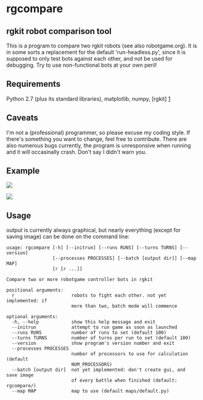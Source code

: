 rgcompare
=========

rgkit robot comparison tool
----

This is a program to compare two rgkit robots (see also robotgame.org). It is in some sorts a replacement
for the default 'run-headless.py', since it is supposed to only test bots against each other, and not be
used for debugging. Try to use non-functional bots at your own peril!

Requirements
----

Python 2.7 (plus its standard libraries), matplotlib, numpy,
[rgkit] [1]

[1]: https://github.com/brandonhsiao/rgkit "rgkit"


Caveats
----

I'm not a (professional) programmer, so please excuse my coding style. If there's something you want to change,
feel free to contribute. There are also numerous bugs currently, the program is unresponsive when running and
it will occasinally crash. Don't say I didn't warn you.

Example
----

![](http://i.imgur.com/kiBKUjT.png)

![](http://i.imgur.com/bMXlC7G.png)


Usage
----

output is currently always graphical, but nearly everything (except for saving image)
can be done on the command line:
    
    usage: rgcompare [-h] [--initrun] [--runs RUNS] [--turns TURNS] [--version]
                     [--processes PROCESSES] [--batch [output dir]] [--map MAP]
                     [r [r ...]]
    
    Compare two or more robotgame controller bots in rgkit
    
    positional arguments:
      r                     robots to fight each other. not yet implemented: if
                            more than two, batch mode will commence
    
    optional arguments:
      -h, --help            show this help message and exit
      --initrun             attempt to run game as soon as launched
      --runs RUNS           number of runs to set (default 100)
      --turns TURNS         number of turns per run to set (default 100)
      --version             show program's version number and exit
      --processes PROCESSES
                            number of processors to use for calculation (default
                            NUM_PROCESSORS)
      --batch [output dir]  not yet implemented: don't create gui, and save image
                            of every battle when finished (default: rgcompare/)
      --map MAP             map to use (default maps/default.py)
